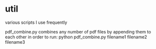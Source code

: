 # util
various scripts I use frequently

pdf_combine.py
combines any number of pdf files by appending them to each other in order
to run:
python pdf_combine.py filename1 filename2 filename3
